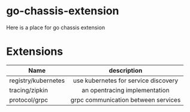 # go-chassis-extension

Here is a place for go chassis extension



# Extensions
| Name     |description    |
|----------|:-------------:|
|registry/kubernetes |use kubernetes for service discovery |
|tracing/zipkin |an opentracing implementation |
|protocol/grpc | grpc communication between services |